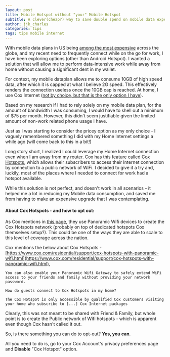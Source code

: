 ```yaml
---
layout: post
title: Mobile Hotspot without "your" Mobile Hotspot
subtitle: A clever(cheap?) way to save double spend on mobile data expense
author: jjk_charles
categories: tips
tags: tips mobile internet
---
```


With mobile data plans in US being [among the most expensive](https://www.cable.co.uk/mobiles/worldwide-data-pricing/) across the globe, and my recent need to frequently connect while on the go for work, I have been exploring options (other than Android Hotspot). I wanted a solution that will allow me to perform data-intensive work while away from home without causing a significant dent in my wallet.

For context, my mobile dataplan allows me to consume 10GB of high speed data, after which it is capped at what I believe 2G speed. This effectively renders the connection useless once the 10GB cap is reached. At home, I use Cox Internet ([not by choice, but that is the only option I have](https://ilsr.org/report-most-americans-have-no-real-choice-in-internet-providers/)).

Based on my research if I had to rely solely on my mobile data plan, for the amount of bandwidth I was consuming, I would have to shell out a minimum of $75 per month. However, this didn't seem justifiable given the limited amount of non-work related phone usage I have.

Just as I was starting to consider the pricey option as my only choice - I vaguely remembered something I did with my Home Internet settings a while ago (will come back to this in a bit!)

Long story short, I realized I could leverage my Home Internet connection even when I am away from my router. Cox has this feature called [Cox Hotspots](https://www.cox.com/residential/internet/learn/cox-hotspots.html), which allows their subscribers to access their Internet connection by connection to a public network of WiFi. I decided to give it a try and, luckily, most of the places where I needed to connect for work had a hotspot available.

While this solution is not perfect, and doesn't work in all scenarios - it helped me a lot in reducing my Mobile data consumption, and saved me from having to make an expensive upgrade that I was contemplating.

#### About Cox Hotspots - and how to opt out:
As Cox mentions in [this page](https://www.cox.com/residential/support/cox-hotspots-with-panoramic-wifi.html), they use Panoramic Wifi devices to create the Cox Hotspots network (probably on top of dedicated hotspots Cox themselves setup?). This could be one of the ways they are able to scale to this level of coverage across the nation.

Cox mentions the below about Cox Hotspots - [https://www.cox.com/residential/support/cox-hotspots-with-panoramic-wifi.html](https://www.cox.com/residential/support/cox-hotspots-with-panoramic-wifi.html),
```
You can also enable your Panoramic Wifi Gateway to safely extend WiFi access to your friends and family without providing your network password.
```

```
How do guests connect to Cox Hotspots in my home?

The Cox Hotspot is only accessible by qualified Cox customers visiting your home who subscribe to [...] Cox Internet packages
```
Clearly, this was not meant to be shared with Friend & Family, but whole point is to create the Public network of Wifi hotspots - which is apparent even though Cox hasn't called it out. 

So, is there something you can do to opt-out? **Yes, you can**.

All you need to do is, go to your Cox Account's privacy preferences page and **Disable** "Cox Hotspot" option.